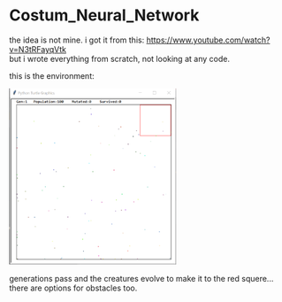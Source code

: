 # Costum_Neural_Network
the idea is not mine. i got it from this: https://www.youtube.com/watch?v=N3tRFayqVtk <br>
but i wrote everything from scratch, not looking at any code.

this is the environment:

<img src="env.PNG" width=60% height=auto>

generations pass and the creatures evolve to make it to the red squere...
there are options for obstacles too.
